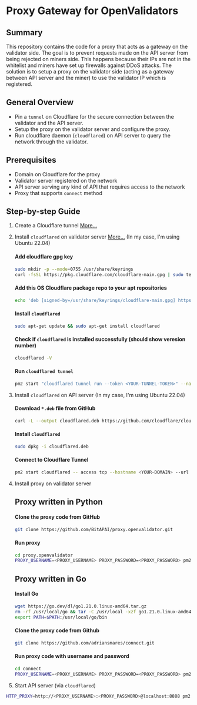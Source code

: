 # Proxy Gateway for OpenValidators

## Summary
This repository contains the code for a proxy that acts as a gateway on the validator side.
The goal is to prevent requests made on the API server from being rejected on miners side. 
This happens because their IPs are not in the whitelist and miners have set up firewalls against DDoS attacks.
The solution is to setup a proxy on the validator side (acting as a gateway between API server and the miner) to use the validator IP which is registered.

## General Overview
- Pin a `tunnel` on Cloudflare for the secure connection between the validator and the API server.
- Setup the proxy on the validator server and configure the proxy.
- Run cloudflare daemon (`cloudflared`) on API server to query the network through the validator.

## Prerequisites
- Domain on Cloudflare for the proxy
- Validator server registered on the network
- API server serving any kind of API that requires access to the network
- Proxy that supports `connect` method


## Step-by-step Guide

1. Create a Cloudflare tunnel [More...](https://developers.cloudflare.com/cloudflare-one/connections/connect-networks/install-and-setup/tunnel-guide/remote/)

2. Install `cloudflared` on validator server [More...](https://pkg.cloudflare.com/index.html)
    (In my case, I'm using Ubuntu 22.04)
    #### Add cloudflare gpg key
    ```bash
    sudo mkdir -p --mode=0755 /usr/share/keyrings
    curl -fsSL https://pkg.cloudflare.com/cloudflare-main.gpg | sudo tee /usr/share/keyrings/cloudflare-main.gpg >/dev/null
    ```

    #### Add this OS Cloudflare package repo to your apt repositories
    ```bash
    echo 'deb [signed-by=/usr/share/keyrings/cloudflare-main.gpg] https://pkg.cloudflare.com/cloudflared jammy main' | sudo tee /etc/apt/sources.list.d/cloudflared.list
    ```

    #### Install `cloudflared`
    ```bash
    sudo apt-get update && sudo apt-get install cloudflared
    ```

    #### Check if `cloudflared` is installed successfully (should show veresion number)
    ```bash
    cloudflared -V
    ```

    #### Run `cloudflared tunnel`
    ```bash
    pm2 start "cloudflared tunnel run --token <YOUR-TUNNEL-TOKEN>" --name cloudflared
    ```

3. Install `cloudflared` on API server
    (In my case, I'm using Ubuntu 22.04)
    #### Download `*.deb` file from GitHub
    ```bash
    curl -L --output cloudflared.deb https://github.com/cloudflare/cloudflared/releases/latest/download/cloudflared-linux-amd64.deb
    ```

    #### Install `cloudflared`
    ```bash
    sudo dpkg -i cloudflared.deb
    ```

    #### Connect to Cloudflare Tunnel
    ```bash
    pm2 start cloudflared -- access tcp --hostname <YOUR-DOMAIN> --url localhost:8888
    ```

4. Install proxy on validator server
    ## Proxy written in Python
    #### Clone the proxy code from GitHub
    ```bash
    git clone https://github.com/BitAPAI/proxy.openvalidator.git
    ```

    #### Run proxy
    ```bash
    cd proxy.openvalidator
    PROXY_USERNAME=<PROXY_USERNAME> PROXY_PASSWORD=<PROXY_PASSWORD> pm2 start python --name proxy -- main.py
    ```

    ## Proxy written in Go
    #### Install Go
    ```bash
    wget https://go.dev/dl/go1.21.0.linux-amd64.tar.gz
    rm -rf /usr/local/go && tar -C /usr/local -xzf go1.21.0.linux-amd64.tar.gz
    export PATH=$PATH:/usr/local/go/bin
    ```

    #### Clone the proxy code from Github
    ```bash
    git clone https://github.com/adriansmares/connect.git
    ```

    #### Run proxy code with username and password
    ```bash
    cd connect
    PROXY_USERNAME=<PROXY_USERNAME> PROXY_PASSWORD=<PROXY_PASSWORD> pm2 start --name connect go -- run main.go
    ```

5. Start API server (via `cloudflared`)
```bash
HTTP_PROXY=http://<PROXY_USERNAME>:<PROXY_PASSWORD>@localhost:8888 pm2 start python --name api -- main.py
```
